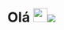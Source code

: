 #  Olá <img src="https://github.com/TheDudeThatCode/TheDudeThatCode/blob/master/Assets/Hi.gif" width="29px">![](https://camo.githubusercontent.com/992babdffd8c74a1502de375fbdf7e4d54773242/68747470733a2f2f6d656469612e67697068792e636f6d2f6d656469612f53576f536b4e36447854737a71494b4571762f67697068792e676966)
